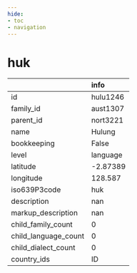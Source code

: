 ```yaml
---
hide:
- toc
- navigation
---
```

# huk
|                      | info     |
|:---------------------|:---------|
| id                   | hulu1246 |
| family_id            | aust1307 |
| parent_id            | nort3221 |
| name                 | Hulung   |
| bookkeeping          | False    |
| level                | language |
| latitude             | -2.87389 |
| longitude            | 128.587  |
| iso639P3code         | huk      |
| description          | nan      |
| markup_description   | nan      |
| child_family_count   | 0        |
| child_language_count | 0        |
| child_dialect_count  | 0        |
| country_ids          | ID       |
